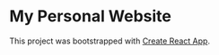 # My Personal Website

This project was bootstrapped with [Create React App](https://github.com/facebook/create-react-app).


